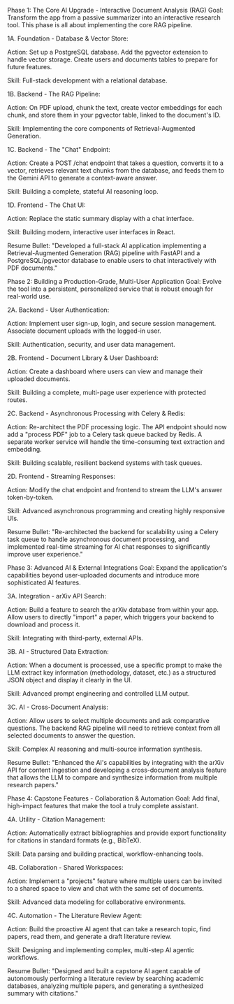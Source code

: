 Phase 1: The Core AI Upgrade - Interactive Document Analysis (RAG)
Goal: Transform the app from a passive summarizer into an interactive research tool. This phase is all about implementing the core RAG pipeline.

1A. Foundation - Database & Vector Store:

Action: Set up a PostgreSQL database. Add the pgvector extension to handle vector storage. Create users and documents tables to prepare for future features.

Skill: Full-stack development with a relational database.

1B. Backend - The RAG Pipeline:

Action: On PDF upload, chunk the text, create vector embeddings for each chunk, and store them in your pgvector table, linked to the document's ID.

Skill: Implementing the core components of Retrieval-Augmented Generation.

1C. Backend - The "Chat" Endpoint:

Action: Create a POST /chat endpoint that takes a question, converts it to a vector, retrieves relevant text chunks from the database, and feeds them to the Gemini API to generate a context-aware answer.

Skill: Building a complete, stateful AI reasoning loop.

1D. Frontend - The Chat UI:

Action: Replace the static summary display with a chat interface.

Skill: Building modern, interactive user interfaces in React.

Resume Bullet: "Developed a full-stack AI application implementing a Retrieval-Augmented Generation (RAG) pipeline with FastAPI and a PostgreSQL/pgvector database to enable users to chat interactively with PDF documents."

Phase 2: Building a Production-Grade, Multi-User Application
Goal: Evolve the tool into a persistent, personalized service that is robust enough for real-world use.

2A. Backend - User Authentication:

Action: Implement user sign-up, login, and secure session management. Associate document uploads with the logged-in user.

Skill: Authentication, security, and user data management.

2B. Frontend - Document Library & User Dashboard:

Action: Create a dashboard where users can view and manage their uploaded documents.

Skill: Building a complete, multi-page user experience with protected routes.

2C. Backend - Asynchronous Processing with Celery & Redis:

Action: Re-architect the PDF processing logic. The API endpoint should now add a "process PDF" job to a Celery task queue backed by Redis. A separate worker service will handle the time-consuming text extraction and embedding.

Skill: Building scalable, resilient backend systems with task queues.

2D. Frontend - Streaming Responses:

Action: Modify the chat endpoint and frontend to stream the LLM's answer token-by-token.

Skill: Advanced asynchronous programming and creating highly responsive UIs.

Resume Bullet: "Re-architected the backend for scalability using a Celery task queue to handle asynchronous document processing, and implemented real-time streaming for AI chat responses to significantly improve user experience."

Phase 3: Advanced AI & External Integrations
Goal: Expand the application's capabilities beyond user-uploaded documents and introduce more sophisticated AI features.

3A. Integration - arXiv API Search:

Action: Build a feature to search the arXiv database from within your app. Allow users to directly "import" a paper, which triggers your backend to download and process it.

Skill: Integrating with third-party, external APIs.

3B. AI - Structured Data Extraction:

Action: When a document is processed, use a specific prompt to make the LLM extract key information (methodology, dataset, etc.) as a structured JSON object and display it clearly in the UI.

Skill: Advanced prompt engineering and controlled LLM output.

3C. AI - Cross-Document Analysis:

Action: Allow users to select multiple documents and ask comparative questions. The backend RAG pipeline will need to retrieve context from all selected documents to answer the question.

Skill: Complex AI reasoning and multi-source information synthesis.

Resume Bullet: "Enhanced the AI's capabilities by integrating with the arXiv API for content ingestion and developing a cross-document analysis feature that allows the LLM to compare and synthesize information from multiple research papers."

Phase 4: Capstone Features - Collaboration & Automation
Goal: Add final, high-impact features that make the tool a truly complete assistant.

4A. Utility - Citation Management:

Action: Automatically extract bibliographies and provide export functionality for citations in standard formats (e.g., BibTeX).

Skill: Data parsing and building practical, workflow-enhancing tools.

4B. Collaboration - Shared Workspaces:

Action: Implement a "projects" feature where multiple users can be invited to a shared space to view and chat with the same set of documents.

Skill: Advanced data modeling for collaborative environments.

4C. Automation - The Literature Review Agent:

Action: Build the proactive AI agent that can take a research topic, find papers, read them, and generate a draft literature review.

Skill: Designing and implementing complex, multi-step AI agentic workflows.

Resume Bullet: "Designed and built a capstone AI agent capable of autonomously performing a literature review by searching academic databases, analyzing multiple papers, and generating a synthesized summary with citations."